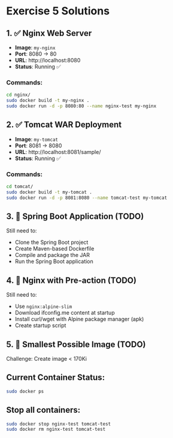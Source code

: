 # Exercise 5 Solutions

## 1. ✅ Nginx Web Server
- **Image**: `my-nginx`
- **Port**: 8080 → 80
- **URL**: http://localhost:8080
- **Status**: Running ✅

### Commands:
```bash
cd nginx/
sudo docker build -t my-nginx .
sudo docker run -d -p 8080:80 --name nginx-test my-nginx
```

## 2. ✅ Tomcat WAR Deployment  
- **Image**: `my-tomcat` 
- **Port**: 8081 → 8080
- **URL**: http://localhost:8081/sample/
- **Status**: Running ✅

### Commands:
```bash
cd tomcat/
sudo docker build -t my-tomcat .
sudo docker run -d -p 8081:8080 --name tomcat-test my-tomcat
```

## 3. 🚧 Spring Boot Application (TODO)
Still need to:
- Clone the Spring Boot project
- Create Maven-based Dockerfile
- Compile and package the JAR
- Run the Spring Boot application

## 4. 🚧 Nginx with Pre-action (TODO)
Still need to:
- Use `nginx:alpine-slim`
- Download ifconfig.me content at startup
- Install curl/wget with Alpine package manager (apk)
- Create startup script

## 5. 🚧 Smallest Possible Image (TODO)
Challenge: Create image < 170Ki

## Current Container Status:
```bash
sudo docker ps
```

## Stop all containers:
```bash
sudo docker stop nginx-test tomcat-test
sudo docker rm nginx-test tomcat-test
```
